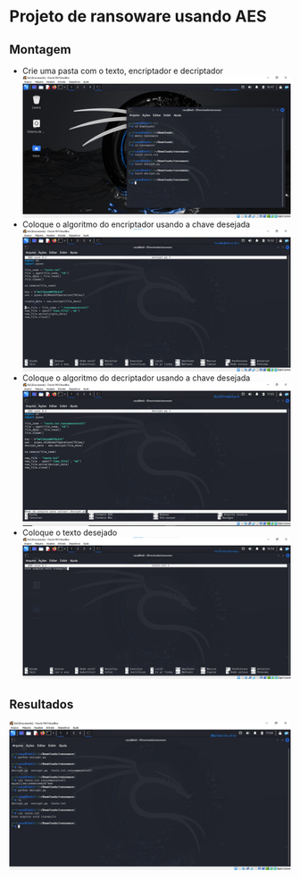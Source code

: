 # Projeto de ransoware usando AES
## Montagem
- Crie uma pasta com o texto, encriptador e decriptador
![Alt text](./passo1.jpg)
- Coloque o algoritmo do encriptador usando a chave desejada
![Alt text](./passo2.jpg)
- Coloque o algoritmo do decriptador usando a chave desejada
![Alt text](./passo3.jpg)
- Coloque o texto desejado
![Alt text](./passo4.jpg)

## Resultados
![Alt text](./passoFinal.jpg)
